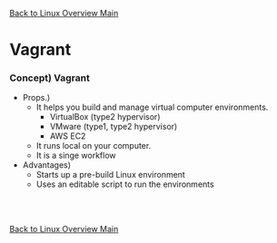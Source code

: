 [Back to Linux Overview Main](../main.md)

# Vagrant

### Concept) Vagrant
- Props.)
  - It helps you build and manage virtual computer environments.
    - VirtualBox (type2 hypervisor)
    - VMware (type1, type2 hypervisor)
    - AWS EC2
  - It runs local on your computer.
  - It is a singe workflow
- Advantages)
  - Starts up a pre-build Linux environment
  - Uses an editable script to run the environments

<br>



<br>

[Back to Linux Overview Main](../main.md)